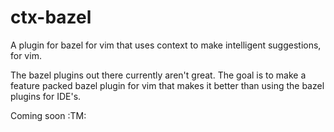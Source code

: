 # ctx-bazel

A plugin for bazel for vim that uses context to make intelligent suggestions, for vim.

The bazel plugins out there currently aren't great. The goal is to make a feature packed bazel plugin for vim that makes it better than using the bazel plugins for IDE's.


Coming soon :TM:
